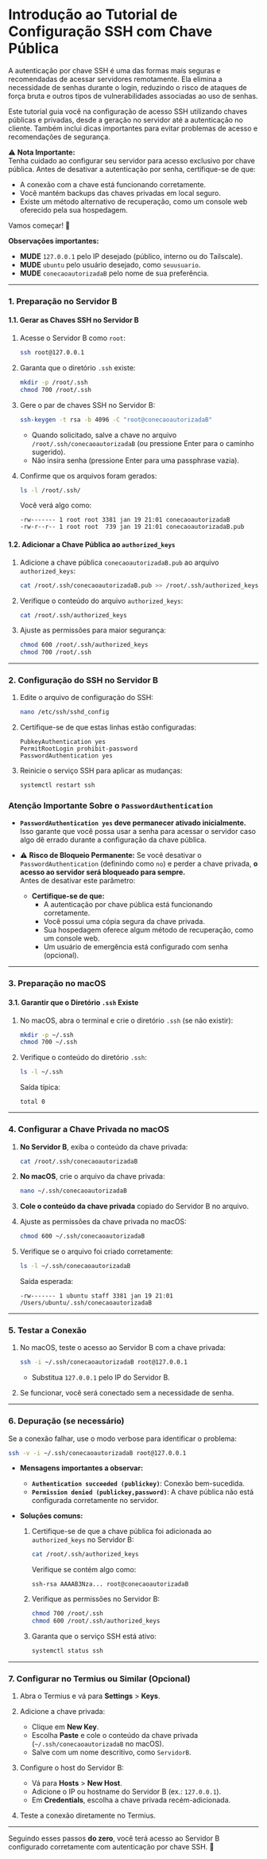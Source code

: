 # Introdução ao Tutorial de Configuração SSH com Chave Pública

A autenticação por chave SSH é uma das formas mais seguras e recomendadas de acessar servidores remotamente. Ela elimina a necessidade de senhas durante o login, reduzindo o risco de ataques de força bruta e outros tipos de vulnerabilidades associadas ao uso de senhas.

Este tutorial guia você na configuração de acesso SSH utilizando chaves públicas e privadas, desde a geração no servidor até a autenticação no cliente. Também inclui dicas importantes para evitar problemas de acesso e recomendações de segurança.

⚠️ **Nota Importante:**  
Tenha cuidado ao configurar seu servidor para acesso exclusivo por chave pública. Antes de desativar a autenticação por senha, certifique-se de que:  
- A conexão com a chave está funcionando corretamente.  
- Você mantém backups das chaves privadas em local seguro.  
- Existe um método alternativo de recuperação, como um console web oferecido pela sua hospedagem.

Vamos começar! 🚀



**Observações importantes:**
- **MUDE** `127.0.0.1` pelo IP desejado (público, interno ou do Tailscale).
- **MUDE** `ubuntu` pelo usuário desejado, como `seuusuario`.
- **MUDE** `conecaoautorizadaB` pelo nome de sua preferência.

---

### **1. Preparação no Servidor B**

#### **1.1. Gerar as Chaves SSH no Servidor B**
1. Acesse o Servidor B como `root`:
   ```bash
   ssh root@127.0.0.1
   ```

2. Garanta que o diretório `.ssh` existe:
   ```bash
   mkdir -p /root/.ssh
   chmod 700 /root/.ssh
   ```

3. Gere o par de chaves SSH no Servidor B:
   ```bash
   ssh-keygen -t rsa -b 4096 -C "root@conecaoautorizadaB"
   ```
   - Quando solicitado, salve a chave no arquivo `/root/.ssh/conecaoautorizadaB` (ou pressione Enter para o caminho sugerido).
   - Não insira senha (pressione Enter para uma passphrase vazia).

4. Confirme que os arquivos foram gerados:
   ```bash
   ls -l /root/.ssh/
   ```
   Você verá algo como:
   ```plaintext
   -rw------- 1 root root 3381 jan 19 21:01 conecaoautorizadaB
   -rw-r--r-- 1 root root  739 jan 19 21:01 conecaoautorizadaB.pub
   ```

#### **1.2. Adicionar a Chave Pública ao `authorized_keys`**
1. Adicione a chave pública `conecaoautorizadaB.pub` ao arquivo `authorized_keys`:
   ```bash
   cat /root/.ssh/conecaoautorizadaB.pub >> /root/.ssh/authorized_keys
   ```

2. Verifique o conteúdo do arquivo `authorized_keys`:
   ```bash
   cat /root/.ssh/authorized_keys
   ```

3. Ajuste as permissões para maior segurança:
   ```bash
   chmod 600 /root/.ssh/authorized_keys
   chmod 700 /root/.ssh
   ```

---

### **2. Configuração do SSH no Servidor B**

1. Edite o arquivo de configuração do SSH:
   ```bash
   nano /etc/ssh/sshd_config
   ```

2. Certifique-se de que estas linhas estão configuradas:
   ```plaintext
   PubkeyAuthentication yes
   PermitRootLogin prohibit-password
   PasswordAuthentication yes
   ```

3. Reinicie o serviço SSH para aplicar as mudanças:
   ```bash
   systemctl restart ssh
   ```




### **Atenção Importante Sobre o `PasswordAuthentication`**

- **`PasswordAuthentication yes` deve permanecer ativado inicialmente.**
  Isso garante que você possa usar a senha para acessar o servidor caso algo dê errado durante a configuração da chave pública.

- ⚠️ **Risco de Bloqueio Permanente:**
  Se você desativar o `PasswordAuthentication` (definindo como `no`) e perder a chave privada, **o acesso ao servidor será bloqueado para sempre.**  
  Antes de desativar este parâmetro:
  - **Certifique-se de que:**
    - A autenticação por chave pública está funcionando corretamente.
    - Você possui uma cópia segura da chave privada.
    - Sua hospedagem oferece algum método de recuperação, como um console web.
    - Um usuário de emergência está configurado com senha (opcional).


---

### **3. Preparação no macOS**

#### **3.1. Garantir que o Diretório `.ssh` Existe**
1. No macOS, abra o terminal e crie o diretório `.ssh` (se não existir):
   ```bash
   mkdir -p ~/.ssh
   chmod 700 ~/.ssh
   ```

2. Verifique o conteúdo do diretório `.ssh`:
   ```bash
   ls -l ~/.ssh
   ```

   Saída típica:
   ```plaintext
   total 0
   ```

---

### **4. Configurar a Chave Privada no macOS**

1. **No Servidor B**, exiba o conteúdo da chave privada:
   ```bash
   cat /root/.ssh/conecaoautorizadaB
   ```

2. **No macOS**, crie o arquivo da chave privada:
   ```bash
   nano ~/.ssh/conecaoautorizadaB
   ```

3. **Cole o conteúdo da chave privada** copiado do Servidor B no arquivo.

4. Ajuste as permissões da chave privada no macOS:
   ```bash
   chmod 600 ~/.ssh/conecaoautorizadaB
   ```

5. Verifique se o arquivo foi criado corretamente:
   ```bash
   ls -l ~/.ssh/conecaoautorizadaB
   ```
   Saída esperada:
   ```plaintext
   -rw------- 1 ubuntu staff 3381 jan 19 21:01 /Users/ubuntu/.ssh/conecaoautorizadaB
   ```

---

### **5. Testar a Conexão**

1. No macOS, teste o acesso ao Servidor B com a chave privada:
   ```bash
   ssh -i ~/.ssh/conecaoautorizadaB root@127.0.0.1
   ```
   - Substitua `127.0.0.1` pelo IP do Servidor B.

2. Se funcionar, você será conectado sem a necessidade de senha.

---

### **6. Depuração (se necessário)**

Se a conexão falhar, use o modo verbose para identificar o problema:
```bash
ssh -v -i ~/.ssh/conecaoautorizadaB root@127.0.0.1
```

- **Mensagens importantes a observar:**
  - **`Authentication succeeded (publickey)`**: Conexão bem-sucedida.
  - **`Permission denied (publickey,password)`**: A chave pública não está configurada corretamente no servidor.

- **Soluções comuns:**
  1. Certifique-se de que a chave pública foi adicionada ao `authorized_keys` no Servidor B:
     ```bash
     cat /root/.ssh/authorized_keys
     ```
     Verifique se contém algo como:
     ```plaintext
     ssh-rsa AAAAB3Nza... root@conecaoautorizadaB
     ```

  2. Verifique as permissões no Servidor B:
     ```bash
     chmod 700 /root/.ssh
     chmod 600 /root/.ssh/authorized_keys
     ```

  3. Garanta que o serviço SSH está ativo:
     ```bash
     systemctl status ssh
     ```

---

### **7. Configurar no Termius ou Similar (Opcional)**

1. Abra o Termius e vá para **Settings** > **Keys**.
2. Adicione a chave privada:
   - Clique em **New Key**.
   - Escolha **Paste** e cole o conteúdo da chave privada (`~/.ssh/conecaoautorizadaB` no macOS).
   - Salve com um nome descritivo, como `ServidorB`.

3. Configure o host do Servidor B:
   - Vá para **Hosts** > **New Host**.
   - Adicione o IP ou hostname do Servidor B (ex.: `127.0.0.1`).
   - Em **Credentials**, escolha a chave privada recém-adicionada.

4. Teste a conexão diretamente no Termius.

---

Seguindo esses passos **do zero**, você terá acesso ao Servidor B configurado corretamente com autenticação por chave SSH. 🚀

